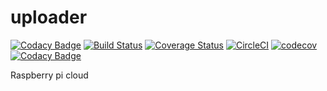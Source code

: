 # uploader

[![Codacy Badge](https://api.codacy.com/project/badge/Grade/7dd28ce2d89d414996e3245aff7e819d)](https://www.codacy.com/app/Quilliam/uploader?utm_source=github.com&utm_medium=referral&utm_content=Quilliam/uploader&utm_campaign=badger)
[![Build Status](https://travis-ci.org/Quilliam/uploader.svg?branch=master)](https://travis-ci.org/Quilliam/uploader)
[![Coverage Status](https://coveralls.io/repos/github/Quilliam/uploader/badge.svg)](https://coveralls.io/github/Quilliam/uploader)
[![CircleCI](https://circleci.com/gh/Quilliam/uploader.svg?style=svg)](https://circleci.com/gh/Quilliam/uploader)
[![codecov](https://codecov.io/gh/Quilliam/uploader/branch/master/graph/badge.svg)](https://codecov.io/gh/Quilliam/uploader)
[![Codacy Badge](https://api.codacy.com/project/badge/Coverage/7dd28ce2d89d414996e3245aff7e819d)](https://www.codacy.com/app/Quilliam/uploader?utm_source=github.com&utm_medium=referral&utm_content=Quilliam/uploader&utm_campaign=Badge_Coverage)

Raspberry pi cloud

